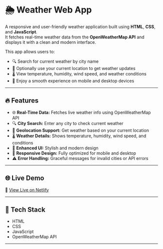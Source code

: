 # 🌦️ Weather Web App

A responsive and user-friendly weather application built using **HTML**, **CSS**, and **JavaScript**.  
It fetches real-time weather data from the **OpenWeatherMap API** and displays it with a clean and modern interface.

This app allows users to:

- 🔍 Search for current weather by city name  
- 📍 Optionally use your current location to get weather updates  
- 🌡️ View temperature, humidity, wind speed, and weather conditions  
- 📱 Enjoy a smooth experience on mobile and desktop devices

---

## 🔥 Features

- 🌐 **Real-Time Data:** Fetches live weather info using OpenWeatherMap API  
- 🔍 **City Search:** Enter any city to check current weather  
- 📍 **Geolocation Support:** Get weather based on your current location  
- 🌡️ **Weather Details:** Shows temperature, humidity, wind speed, and conditions  
- 🎨 **Enhanced UI:** Stylish and modern design  
- 📱 **Responsive Design:** Fully optimized for mobile and desktop  
- ⚠️ **Error Handling:** Graceful messages for invalid cities or API errors

---

## 🌐 Live Demo

🔗 [View Live on Netlify](https://weatherapp-by-jai.netlify.app/)

---

## 📂 Tech Stack

- HTML  
- CSS  
- JavaScript  
- OpenWeatherMap API

---
